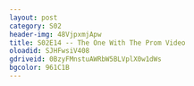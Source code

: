 ```yaml
---
layout: post 
category: S02 
header-img: 48VjpxmjApw 
title: S02E14 -- The One With The Prom Video 
oloadid: SJHFwsiV408 
gdriveid: 0BzyFMnstuAWRbW5BLVplX0w1dWs 
bgcolor: 961C1B
--- 
```

<!--more--> 
